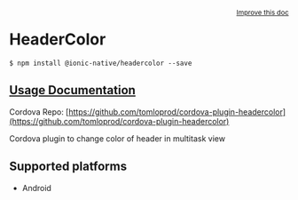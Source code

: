 
<a style="float:right;font-size:12px;" href="http://github.com/driftyco/ionic-native/edit/master/src/@ionic-native/plugins/headercolor/index.ts#L0">
  Improve this doc
</a>

# HeaderColor
<!-- end header block -->

```
$ npm install @ionic-native/headercolor --save
```

## [Usage Documentation](https://ionicframework.com/docs/v2/native/headercolor/)

Cordova Repo: [https://github.com/tomloprod/cordova-plugin-headercolor](https://github.com/tomloprod/cordova-plugin-headercolor)

<!-- description -->
Cordova plugin to change color of header in multitask view

<!-- @platforms tag -->
## Supported platforms

- Android

<!-- @platforms tag end -->
<!-- end for prop in method.decorators[0].argumentInfo -->
<!-- end content block -->
<!-- end body block -->
